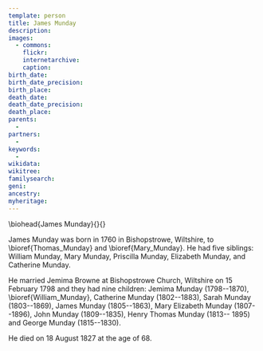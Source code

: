 ```yaml
---
template: person
title: James Munday
description:
images:
  - commons: 
    flickr: 
    internetarchive: 
    caption: 
birth_date: 
birth_date_precision: 
birth_place: 
death_date: 
death_date_precision: 
death_place: 
parents:
  - 
partners:
  - 
keywords:
  - 
wikidata: 
wikitree: 
familysearch: 
geni: 
ancestry: 
myheritage: 
---
```

\biohead{James Munday}{}{}

James Munday was born in 1760 in Bishopstrowe, Wiltshire, to \bioref{Thomas_Munday} and \bioref{Mary_Munday}.
He had five siblings:
William Munday, Mary Munday, Priscilla Munday, Elizabeth Munday, and Catherine Munday.

He married Jemima Browne at Bishopstrowe Church, Wiltshire on 15 February 1798 and they had nine children: Jemima Munday (1798--1870), \bioref{William_Munday},
Catherine Munday (1802--1883), Sarah Munday (1803--1869),
James Munday (1805--1863), Mary Elizabeth Munday (1807--1896), John Munday (1809--1835), Henry Thomas Munday (1813-- 1895) and George Munday (1815--1830).

He died on 18 August 1827 at the age of 68.
